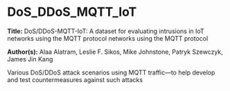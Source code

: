 # DoS_DDoS_MQTT_IoT
**Title:** DoS/DDoS-MQTT-IoT: A dataset for evaluating intrusions in IoT networks using the MQTT protocol networks using the MQTT protocol

**Author(s):**		Alaa Alatram, Leslie F. Sikos, Mike Johnstone, Patryk Szewczyk, James Jin Kang

Various DoS/DDoS attack scenarios using MQTT traffic—to help develop and test countermeasures against such attacks
